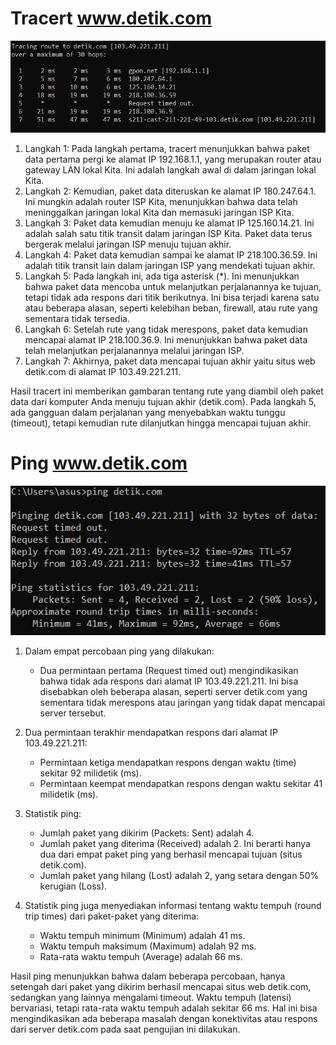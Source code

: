 # Tracert www.detik.com

![gambar](asset/tracertdetik.png)

1.	Langkah 1: Pada langkah pertama, tracert menunjukkan bahwa paket data pertama pergi ke alamat IP 192.168.1.1, yang merupakan router atau gateway LAN lokal Kita. Ini adalah langkah awal di dalam jaringan lokal Kita.
2.	Langkah 2: Kemudian, paket data diteruskan ke alamat IP 180.247.64.1. Ini mungkin adalah router ISP Kita, menunjukkan bahwa data telah meninggalkan jaringan lokal Kita dan memasuki jaringan ISP Kita.
3.	Langkah 3: Paket data kemudian menuju ke alamat IP 125.160.14.21. Ini adalah salah satu titik transit dalam jaringan ISP Kita. Paket data terus bergerak melalui jaringan ISP menuju tujuan akhir.
4.	Langkah 4: Paket data kemudian sampai ke alamat IP 218.100.36.59. Ini adalah titik transit lain dalam jaringan ISP yang mendekati tujuan akhir.
5.	Langkah 5: Pada langkah ini, ada tiga asterisk (*). Ini menunjukkan bahwa paket data mencoba untuk melanjutkan perjalanannya ke tujuan, tetapi tidak ada respons dari titik berikutnya. Ini bisa terjadi karena satu atau beberapa alasan, seperti kelebihan beban, firewall, atau rute yang sementara tidak tersedia.
6.	Langkah 6: Setelah rute yang tidak merespons, paket data kemudian mencapai alamat IP 218.100.36.9. Ini menunjukkan bahwa paket data telah melanjutkan perjalanannya melalui jaringan ISP.
7.	Langkah 7: Akhirnya, paket data mencapai tujuan akhir yaitu situs web detik.com di alamat IP 103.49.221.211.


Hasil tracert ini memberikan gambaran tentang rute yang diambil oleh paket data dari komputer Anda menuju tujuan akhir (detik.com). Pada langkah 5, ada gangguan dalam perjalanan yang menyebabkan waktu tunggu (timeout), tetapi kemudian rute dilanjutkan hingga mencapai tujuan akhir.


# Ping www.detik.com

![gambar](asset/pingdetik.png)


1. Dalam empat percobaan ping yang dilakukan:
   - Dua permintaan pertama (Request timed out) mengindikasikan bahwa tidak ada respons dari alamat IP 103.49.221.211. Ini bisa disebabkan oleh beberapa alasan, seperti server detik.com yang sementara tidak merespons atau jaringan yang tidak dapat mencapai server tersebut.

2. Dua permintaan terakhir mendapatkan respons dari alamat IP 103.49.221.211:
   - Permintaan ketiga mendapatkan respons dengan waktu (time) sekitar 92 milidetik (ms).
   - Permintaan keempat mendapatkan respons dengan waktu sekitar 41 milidetik (ms).

3. Statistik ping:
   - Jumlah paket yang dikirim (Packets: Sent) adalah 4.
   - Jumlah paket yang diterima (Received) adalah 2. Ini berarti hanya dua dari empat paket ping yang berhasil mencapai tujuan (situs detik.com).
   - Jumlah paket yang hilang (Lost) adalah 2, yang setara dengan 50% kerugian (Loss).

4. Statistik ping juga menyediakan informasi tentang waktu tempuh (round trip times) dari paket-paket yang diterima:
   - Waktu tempuh minimum (Minimum) adalah 41 ms.
   - Waktu tempuh maksimum (Maximum) adalah 92 ms.
   - Rata-rata waktu tempuh (Average) adalah 66 ms.

Hasil ping menunjukkan bahwa dalam beberapa percobaan, hanya setengah dari paket yang dikirim berhasil mencapai situs web detik.com, sedangkan yang lainnya mengalami timeout. Waktu tempuh (latensi) bervariasi, tetapi rata-rata waktu tempuh adalah sekitar 66 ms. Hal ini bisa mengindikasikan ada beberapa masalah dengan konektivitas atau respons dari server detik.com pada saat pengujian ini dilakukan.

